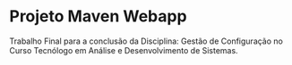 # Projeto Maven Webapp

Trabalho Final para a conclusão da Disciplina: Gestão de Configuração no Curso Tecnólogo em Análise e Desenvolvimento de Sistemas.